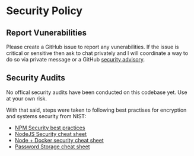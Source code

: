 # Security Policy

## Report Vunerabilities

Please create a GitHub issue to report any vunerabilities. If the issue is critical or sensitive then ask to chat privately and I will coordinate a way to do so via private message or a GitHub [security advisory](https://docs.github.com/en/code-security/security-advisories/working-with-repository-security-advisories/about-repository-security-advisories).

## Security Audits

No offical security audits have been conducted on this codebase yet. Use at your own risk.

With that said, steps were taken to following best practises for encryption and systems security from NIST:

- [NPM Security best practices](https://cheatsheetseries.owasp.org/cheatsheets/NPM_Security_Cheat_Sheet.html)
- [NodeJS Security cheat sheet](https://cheatsheetseries.owasp.org/cheatsheets/Nodejs_Security_Cheat_Sheet.html#platform-security)
- [Node + Docker security cheat sheet](https://cheatsheetseries.owasp.org/cheatsheets/NodeJS_Docker_Cheat_Sheet.html)
- [Password Storage cheat sheet](https://cheatsheetseries.owasp.org/cheatsheets/Password_Storage_Cheat_Sheet.html)
